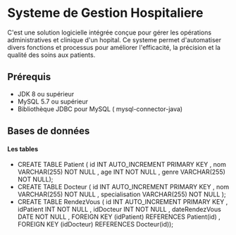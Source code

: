 # Systeme de Gestion Hospitaliere

C'est une solution logicielle intégrée conçue pour gérer les opérations administratives 
et clinique d'un hopital. Ce systeme permet d'automatiser divers fonctions et processus 
pour améliorer l'efficacité, la précision et la qualité des soins aux patients.


## Prérequis
- JDK 8 ou supérieur
- MySQL 5.7 ou supérieur
- Bibliothèque JDBC pour MySQL ( mysql-connector-java)

## Bases de données

#### Les tables
* CREATE TABLE Patient ( id INT AUTO_INCREMENT PRIMARY KEY , nom VARCHAR(255) NOT NULL , age INT NOT NULL , genre VARCHAR(255) NOT NULL);
* CREATE TABLE Docteur ( id INT AUTO_INCREMENT PRIMARY KEY , nom VARCHAR(255) NOT NULL , specialisation VARCHAR(255) NOT NULL );
* CREATE TABLE RendezVous ( id INT AUTO_INCREMENT PRIMARY KEY , idPatient INT NOT NULL , idDocteur INT NOT NULL , dateRendezVous DATE NOT NULL , FOREIGN KEY (idPatient) REFERENCES Patient(id) , FOREIGN KEY (idDocteur) REFERENCES Docteur(id));

